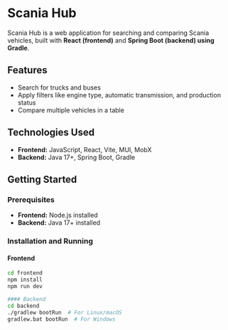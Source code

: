 # Scania Hub

Scania Hub is a web application for searching and comparing Scania vehicles, built with **React (frontend)** and **Spring Boot (backend) using Gradle**.

## Features

- Search for trucks and buses
- Apply filters like engine type, automatic transmission, and production status
- Compare multiple vehicles in a table

## Technologies Used

- **Frontend:** JavaScript, React, Vite, MUI, MobX
- **Backend:** Java 17+, Spring Boot, Gradle

## Getting Started

### Prerequisites

- **Frontend:** Node.js installed
- **Backend:** Java 17+ installed

### Installation and Running

#### Frontend

```sh
cd frontend
npm install
npm run dev

#### Backend
cd backend
./gradlew bootRun  # For Linux/macOS
gradlew.bat bootRun  # For Windows
